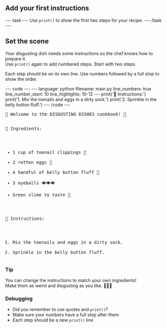 <h2 class="c-project-heading--task">Add your first instructions</h2>
--- task ---
Use <code>print()</code> to show the first two steps for your recipe.
--- /task ---

<h2 class="c-project-heading--explainer">Set the scene</h2>

Your disgusting dish needs some instructions so the chef knows how to prepare it.  
Use <code>print()</code> again to add numbered steps. Start with two steps.

Each step should be on its own line. Use numbers followed by a full stop to show the order.

<div class="c-project-code">
--- code ---
---
language: python
filename: main.py
line_numbers: true
line_number_start: 10
line_highlights: 10-12
---
print('🧪 Instructions:')
print('1. Mix the toenails and eggs in a dirty sock.')
print('2. Sprinkle in the belly button fluff.')
--- /code ---
</div>

<div class="c-project-output">
<pre>🤢 Welcome to the DISGUSTING DISHES cookbook! 🤮

🧠 Ingredients:
 - 1 cup of toenail clippings 🦶
 - 2 rotten eggs 🥚
 - A handful of belly button fluff 🤏
 - 3 eyeballs 👁️👁️👁️
 - Green slime to taste 🧪

🧪 Instructions:
1. Mix the toenails and eggs in a dirty sock.
2. Sprinkle in the belly button fluff.</pre>
</div>

<div class="c-project-callout c-project-callout--tip">

### Tip

You can change the instructions to match your own ingredients!<br />
Make them as weird and disgusting as you like. 🧪🧦👅

</div>

<div class="c-project-callout c-project-callout--debug">

### Debugging

- Did you remember to use quotes and <code>print()</code>?<br />
- Make sure your numbers have a full stop after them<br />
- Each step should be a new <code>print()</code> line

</div>
